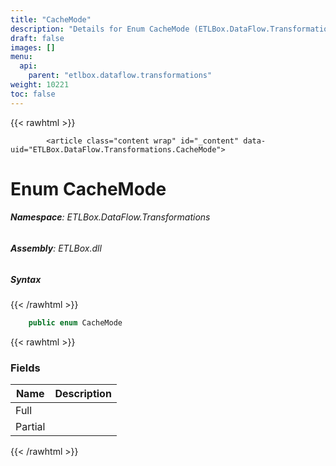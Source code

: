 ```yaml
---
title: "CacheMode"
description: "Details for Enum CacheMode (ETLBox.DataFlow.Transformations)"
draft: false
images: []
menu:
  api:
    parent: "etlbox.dataflow.transformations"
weight: 10221
toc: false
---
```


{{< rawhtml >}}

            <article class="content wrap" id="_content" data-uid="ETLBox.DataFlow.Transformations.CacheMode">
  <h1 id="ETLBox_DataFlow_Transformations_CacheMode" data-uid="ETLBox.DataFlow.Transformations.CacheMode" class="text-break">Enum CacheMode
</h1>
  <div class="markdown level0 summary"></div>
  <div class="markdown level0 conceptual"></div>
<h6><strong>Namespace</strong>: ETLBox.DataFlow.Transformations</h6>
  <h6><strong>Assembly</strong>: ETLBox.dll</h6>
  <h5 id="ETLBox_DataFlow_Transformations_CacheMode_syntax">Syntax</h5>
{{< /rawhtml >}}

```C#
    public enum CacheMode
```

{{< rawhtml >}}
  <h3 id="fields">Fields
</h3>
  <table class="table table-bordered table-striped table-condensed">
    <thead>
      <tr>
        <th>Name</th>
        <th>Description</th>
      </tr>
    <thead>
    <tbody>
      <tr>
        <td id="ETLBox_DataFlow_Transformations_CacheMode_Full">Full</td>
        <td></td>
      </tr>
      <tr>
        <td id="ETLBox_DataFlow_Transformations_CacheMode_Partial">Partial</td>
        <td></td>
      </tr>
    </tbody>
  </thead></thead></table>

{{< /rawhtml >}}
